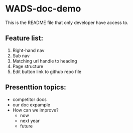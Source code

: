 # WADS-doc-demo
This is the README file that only developer have access to.

## Feature list:
 1. Right-hand nav
 2. Sub nav
 3. Matching url handle to heading
 4. Page structure
 5. Edit button link to github repo file


## Presenttion topics:
 - competitor docs
 - our doc expample
 - How can we improve?
   - now
   - next year
   - future